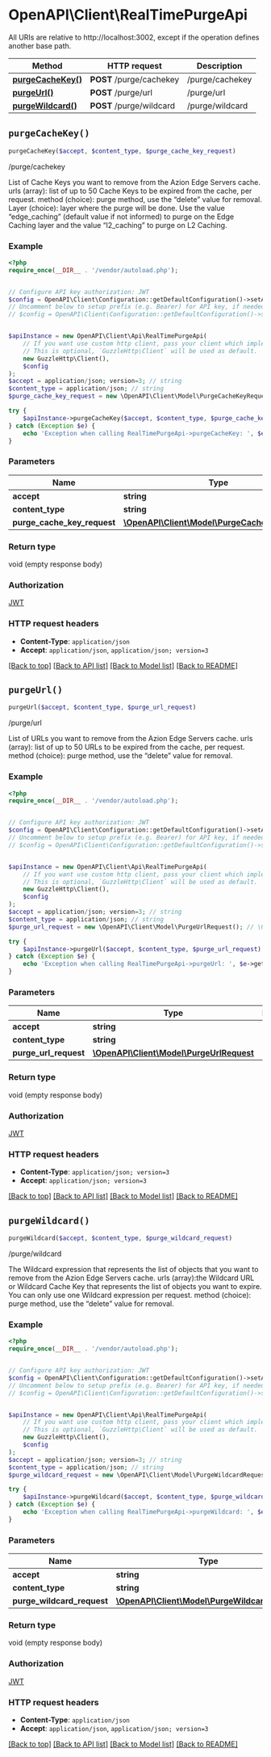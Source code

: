# OpenAPI\Client\RealTimePurgeApi

All URIs are relative to http://localhost:3002, except if the operation defines another base path.

| Method | HTTP request | Description |
| ------------- | ------------- | ------------- |
| [**purgeCacheKey()**](RealTimePurgeApi.md#purgeCacheKey) | **POST** /purge/cachekey | /purge/cachekey |
| [**purgeUrl()**](RealTimePurgeApi.md#purgeUrl) | **POST** /purge/url | /purge/url |
| [**purgeWildcard()**](RealTimePurgeApi.md#purgeWildcard) | **POST** /purge/wildcard | /purge/wildcard |


## `purgeCacheKey()`

```php
purgeCacheKey($accept, $content_type, $purge_cache_key_request)
```

/purge/cachekey

List of Cache Keys you want to remove from the Azion Edge Servers cache.  urls (array): list of up to 50 Cache Keys to be expired from the cache, per request.  method (choice): purge method, use the “delete” value for removal.  Layer (choice): layer where the purge will be done. Use the value “edge_caching” (default value if not informed) to purge on the Edge Caching layer and the value “l2_caching” to purge on L2 Caching.

### Example

```php
<?php
require_once(__DIR__ . '/vendor/autoload.php');


// Configure API key authorization: JWT
$config = OpenAPI\Client\Configuration::getDefaultConfiguration()->setApiKey('Authorization', 'YOUR_API_KEY');
// Uncomment below to setup prefix (e.g. Bearer) for API key, if needed
// $config = OpenAPI\Client\Configuration::getDefaultConfiguration()->setApiKeyPrefix('Authorization', 'Bearer');


$apiInstance = new OpenAPI\Client\Api\RealTimePurgeApi(
    // If you want use custom http client, pass your client which implements `GuzzleHttp\ClientInterface`.
    // This is optional, `GuzzleHttp\Client` will be used as default.
    new GuzzleHttp\Client(),
    $config
);
$accept = application/json; version=3; // string
$content_type = application/json; // string
$purge_cache_key_request = new \OpenAPI\Client\Model\PurgeCacheKeyRequest(); // \OpenAPI\Client\Model\PurgeCacheKeyRequest

try {
    $apiInstance->purgeCacheKey($accept, $content_type, $purge_cache_key_request);
} catch (Exception $e) {
    echo 'Exception when calling RealTimePurgeApi->purgeCacheKey: ', $e->getMessage(), PHP_EOL;
}
```

### Parameters

| Name | Type | Description  | Notes |
| ------------- | ------------- | ------------- | ------------- |
| **accept** | **string**|  | [optional] |
| **content_type** | **string**|  | [optional] |
| **purge_cache_key_request** | [**\OpenAPI\Client\Model\PurgeCacheKeyRequest**](../Model/PurgeCacheKeyRequest.md)|  | [optional] |

### Return type

void (empty response body)

### Authorization

[JWT](../../README.md#JWT)

### HTTP request headers

- **Content-Type**: `application/json`
- **Accept**: `application/json`, `application/json; version=3`

[[Back to top]](#) [[Back to API list]](../../README.md#endpoints)
[[Back to Model list]](../../README.md#models)
[[Back to README]](../../README.md)

## `purgeUrl()`

```php
purgeUrl($accept, $content_type, $purge_url_request)
```

/purge/url

List of URLs you want to remove from the Azion Edge Servers cache.  urls (array): list of up to 50 URLs to be expired from the cache, per request.  method (choice): purge method, use the “delete” value for removal.

### Example

```php
<?php
require_once(__DIR__ . '/vendor/autoload.php');


// Configure API key authorization: JWT
$config = OpenAPI\Client\Configuration::getDefaultConfiguration()->setApiKey('Authorization', 'YOUR_API_KEY');
// Uncomment below to setup prefix (e.g. Bearer) for API key, if needed
// $config = OpenAPI\Client\Configuration::getDefaultConfiguration()->setApiKeyPrefix('Authorization', 'Bearer');


$apiInstance = new OpenAPI\Client\Api\RealTimePurgeApi(
    // If you want use custom http client, pass your client which implements `GuzzleHttp\ClientInterface`.
    // This is optional, `GuzzleHttp\Client` will be used as default.
    new GuzzleHttp\Client(),
    $config
);
$accept = application/json; version=3; // string
$content_type = application/json; // string
$purge_url_request = new \OpenAPI\Client\Model\PurgeUrlRequest(); // \OpenAPI\Client\Model\PurgeUrlRequest

try {
    $apiInstance->purgeUrl($accept, $content_type, $purge_url_request);
} catch (Exception $e) {
    echo 'Exception when calling RealTimePurgeApi->purgeUrl: ', $e->getMessage(), PHP_EOL;
}
```

### Parameters

| Name | Type | Description  | Notes |
| ------------- | ------------- | ------------- | ------------- |
| **accept** | **string**|  | [optional] |
| **content_type** | **string**|  | [optional] |
| **purge_url_request** | [**\OpenAPI\Client\Model\PurgeUrlRequest**](../Model/PurgeUrlRequest.md)|  | [optional] |

### Return type

void (empty response body)

### Authorization

[JWT](../../README.md#JWT)

### HTTP request headers

- **Content-Type**: `application/json; version=3`
- **Accept**: `application/json; version=3`

[[Back to top]](#) [[Back to API list]](../../README.md#endpoints)
[[Back to Model list]](../../README.md#models)
[[Back to README]](../../README.md)

## `purgeWildcard()`

```php
purgeWildcard($accept, $content_type, $purge_wildcard_request)
```

/purge/wildcard

The Wildcard expression that represents the list of objects that you want to remove from the Azion Edge Servers cache.  urls (array):the Wildcard URL or Wildcard Cache Key that represents the list of objects you want to expire. You can only use one Wildcard expression per request.  method (choice): purge method, use the “delete” value for removal.

### Example

```php
<?php
require_once(__DIR__ . '/vendor/autoload.php');


// Configure API key authorization: JWT
$config = OpenAPI\Client\Configuration::getDefaultConfiguration()->setApiKey('Authorization', 'YOUR_API_KEY');
// Uncomment below to setup prefix (e.g. Bearer) for API key, if needed
// $config = OpenAPI\Client\Configuration::getDefaultConfiguration()->setApiKeyPrefix('Authorization', 'Bearer');


$apiInstance = new OpenAPI\Client\Api\RealTimePurgeApi(
    // If you want use custom http client, pass your client which implements `GuzzleHttp\ClientInterface`.
    // This is optional, `GuzzleHttp\Client` will be used as default.
    new GuzzleHttp\Client(),
    $config
);
$accept = application/json; version=3; // string
$content_type = application/json; // string
$purge_wildcard_request = new \OpenAPI\Client\Model\PurgeWildcardRequest(); // \OpenAPI\Client\Model\PurgeWildcardRequest

try {
    $apiInstance->purgeWildcard($accept, $content_type, $purge_wildcard_request);
} catch (Exception $e) {
    echo 'Exception when calling RealTimePurgeApi->purgeWildcard: ', $e->getMessage(), PHP_EOL;
}
```

### Parameters

| Name | Type | Description  | Notes |
| ------------- | ------------- | ------------- | ------------- |
| **accept** | **string**|  | [optional] |
| **content_type** | **string**|  | [optional] |
| **purge_wildcard_request** | [**\OpenAPI\Client\Model\PurgeWildcardRequest**](../Model/PurgeWildcardRequest.md)|  | [optional] |

### Return type

void (empty response body)

### Authorization

[JWT](../../README.md#JWT)

### HTTP request headers

- **Content-Type**: `application/json`
- **Accept**: `application/json`, `application/json; version=3`

[[Back to top]](#) [[Back to API list]](../../README.md#endpoints)
[[Back to Model list]](../../README.md#models)
[[Back to README]](../../README.md)
